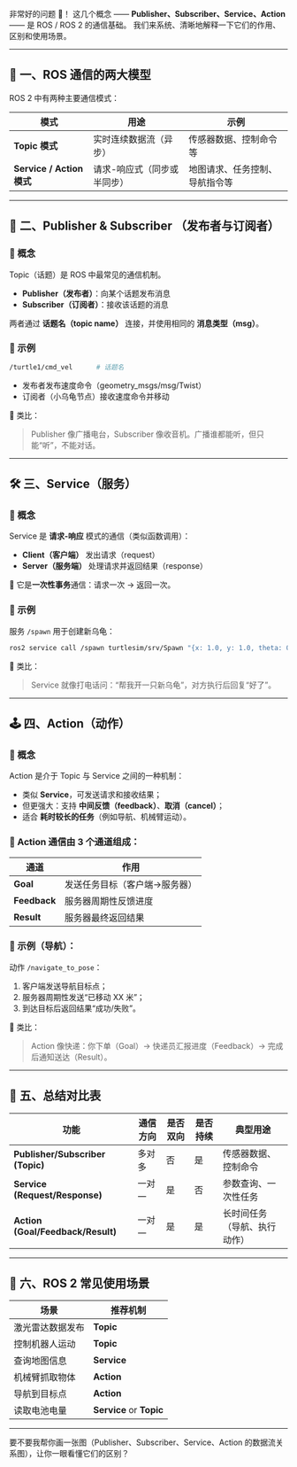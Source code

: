 非常好的问题 👏！
这几个概念 —— **Publisher、Subscriber、Service、Action** —— 是 ROS / ROS 2 的通信基础。
我们来系统、清晰地解释一下它们的作用、区别和使用场景。

---

## 🧩 一、ROS 通信的两大模型

ROS 2 中有两种主要通信模式：

| 模式                      | 用途             | 示例              |
| ----------------------- | -------------- | --------------- |
| **Topic 模式**            | 实时连续数据流（异步）    | 传感器数据、控制命令等     |
| **Service / Action 模式** | 请求-响应式（同步或半同步） | 地图请求、任务控制、导航指令等 |

---

## 🚀 二、Publisher & Subscriber （发布者与订阅者）

### 🔹 概念

Topic（话题）是 ROS 中最常见的通信机制。

* **Publisher（发布者）**：向某个话题发布消息
* **Subscriber（订阅者）**：接收该话题的消息

两者通过 **话题名（topic name）** 连接，并使用相同的 **消息类型（msg）**。

### 🔹 示例

```bash
/turtle1/cmd_vel      # 话题名
```

* 发布者发布速度命令（geometry_msgs/msg/Twist）
* 订阅者（小乌龟节点）接收速度命令并移动

🧠 类比：

> Publisher 像广播电台，Subscriber 像收音机。广播谁都能听，但只能“听”，不能对话。

---

## 🛠 三、Service（服务）

### 🔹 概念

Service 是 **请求-响应** 模式的通信（类似函数调用）：

* **Client（客户端）** 发出请求（request）
* **Server（服务端）** 处理请求并返回结果（response）

🔸 它是**一次性事务**通信：请求一次 → 返回一次。

### 🔹 示例

服务 `/spawn` 用于创建新乌龟：

```bash
ros2 service call /spawn turtlesim/srv/Spawn "{x: 1.0, y: 1.0, theta: 0.0, name: 'turtle2'}"
```

🧠 类比：

> Service 就像打电话问：“帮我开一只新乌龟”，对方执行后回复“好了”。

---

## 🕹 四、Action（动作）

### 🔹 概念

Action 是介于 Topic 与 Service 之间的一种机制：

* 类似 **Service**，可发送请求和接收结果；
* 但更强大：支持 **中间反馈（feedback）**、**取消（cancel）**；
* 适合 **耗时较长的任务**（例如导航、机械臂运动）。

### 🔹 Action 通信由 3 个通道组成：

| 通道           | 作用              |
| ------------ | --------------- |
| **Goal**     | 发送任务目标（客户端→服务器） |
| **Feedback** | 服务器周期性反馈进度      |
| **Result**   | 服务器最终返回结果       |

### 🔹 示例（导航）：

动作 `/navigate_to_pose`：

1. 客户端发送导航目标点；
2. 服务器周期性发送“已移动 XX 米”；
3. 到达目标后返回结果“成功/失败”。

🧠 类比：

> Action 像快递：你下单（Goal）→ 快递员汇报进度（Feedback）→ 完成后通知送达（Result）。

---

## 🧩 五、总结对比表

| 功能                                | 通信方向 | 是否双向 | 是否持续 | 典型用途           |
| --------------------------------- | ---- | ---- | ---- | -------------- |
| **Publisher/Subscriber (Topic)**  | 多对多  | 否    | 是    | 传感器数据、控制命令     |
| **Service (Request/Response)**    | 一对一  | 是    | 否    | 参数查询、一次性任务     |
| **Action (Goal/Feedback/Result)** | 一对一  | 是    | 是    | 长时间任务（导航、执行动作） |

---

## 🔧 六、ROS 2 常见使用场景

| 场景       | 推荐机制                     |
| -------- | ------------------------ |
| 激光雷达数据发布 | **Topic**                |
| 控制机器人运动  | **Topic**                |
| 查询地图信息   | **Service**              |
| 机械臂抓取物体  | **Action**               |
| 导航到目标点   | **Action**               |
| 读取电池电量   | **Service** or **Topic** |

---

要不要我帮你画一张图（Publisher、Subscriber、Service、Action 的数据流关系图），让你一眼看懂它们的区别？
